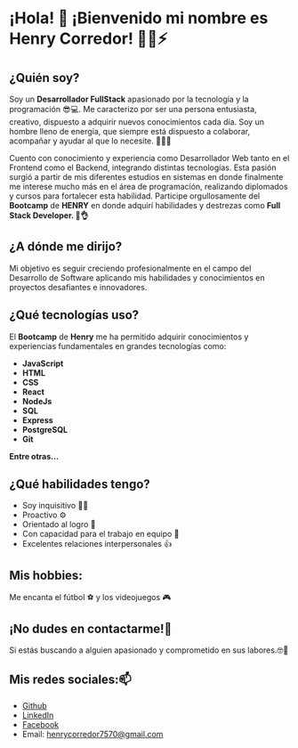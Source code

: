  # ¡Hola! 👋 ¡Bienvenido mi nombre es Henry Corredor! 🕵️‍♂️⚡

## ¿Quién soy?
Soy un **Desarrollador FullStack** apasionado por la tecnología y la programación 😎💻. Me caracterizo por ser una persona entusiasta, creativo, dispuesto a adquirir nuevos conocimientos cada día. Soy un hombre lleno de energía, que siempre está dispuesto a colaborar, acompañar y ayudar al que lo necesite. **🤝💪😉**

Cuento con conocimiento y experiencia como Desarrollador Web tanto en el Frontend como el Backend, integrando distintas tecnologías. Esta pasión surgió a partir de mis diferentes estudios en sistemas en donde finalmente me interese mucho más en el área de programación, realizando diplomados y cursos para fortalecer esta habilidad. Participe orgullosamente del **Bootcamp** de **HENRY** en donde adquirí habilidades y destrezas como **Full Stack Developer. 🚀👌** 

## ¿A dónde me dirijo?
Mi objetivo es seguir creciendo profesionalmente en el campo del Desarrollo de Software aplicando mis habilidades y conocimientos en proyectos desafiantes e innovadores. 

## ¿Qué tecnologías uso?
El **Bootcamp** de **Henry** me ha permitido adquirir conocimientos y experiencias fundamentales en grandes tecnologías como:
  - **JavaScript**
  - **HTML**
  - **CSS**
  - **React**
  - **NodeJs**
  - **SQL**
  - **Express**
  - **PostgreSQL**
  - **Git**
  
**Entre otras...**

## ¿Qué habilidades tengo?
  - Soy inquisitivo 🕵️‍♂️
  - Proactivo ⚙️
  - Orientado al logro 🥇
  - Con capacidad para el trabajo en equipo 🤝
  - Excelentes relaciones interpersonales 👍

## Mis hobbies:
Me encanta el fútbol ⚽ y los videojuegos 🎮

## ¡No dudes en contactarme!💬
Si estás buscando a alguien apasionado y comprometido en sus labores.🤓🧐

## Mis redes sociales:📫
  - [Github](https://github.com/henrycorredor7570)
  - [LinkedIn](https://www.linkedin.com/in/henry-corredor-developer/)
  - [Facebook](https://www.facebook.com/HenryCorredor13/)
  - Email: henrycorredor7570@gmail.com
